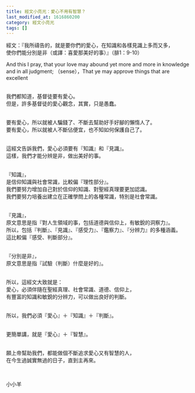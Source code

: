 ```yaml
---
title: 經文小亮光：愛心不用有智慧？
last_modified_at: 1616860200
category: 經文小亮光
tags: []
---
```


<p>經文：『我所禱告的，就是要你們的愛心，在知識和各樣見識上多而又多，<br/>
使你們能分別是非（或譯：喜愛那美好的事）』（腓1：9-10）</p>
<p>And this I pray, that your love may abound yet more and more in knowledge and in all judgment; （sense），That ye may approve things that are excellent</p>
<p><br/>
我們都知道，基督徒要有愛心。<br/>
但是，許多基督徒的愛心觀念，其實，只是愚蠢。</p>
<p><br/>
要有愛心，所以就被人騙錢了、不斷去幫助好手好腳的懶惰人了。<br/>
要有愛心，所以就被人不斷佔便宜，也不知如何保護自己了。</p>
<p><br/>
這經文告訴我們，愛心必須要有『知識』和『見識』。<br/>
這樣，我們才能分辨是非，做出美好的事。</p>
<p><br/>
『知識』，<br/>
是信仰知識與社會常識，比較偏『理性部分』。<br/>
我們要努力增加自己對於信仰的知識、對聖經真理要更加認識。<br/>
我們要努力培養出建立在正確學問上的各種常識，特別是社會常識。</p>
<p><br/>
『見識』，<br/>
原文意思是指『對人生領域的事，包括道德與信仰上，有敏銳的洞察力』。<br/>
所以，包括『判斷』、『見識』、『感受力』、『鑑察力』、『分辨力』的多種涵義。<br/>
這比較偏『感受、判斷部分』。</p>
<p><br/>
『分別是非』，<br/>
原文意思是指『試驗（判斷）什麼是好的』。</p>
<p><br/>
所以，這經文大致就是：<br/>
愛心，必須伴隨在聖經真理、社會常識、道德、信仰上，<br/>
有豐富的知識和敏銳的分辨力，可以做出良好的判斷。</p>
<p><br/>
所以，我們必須『愛心』＋『知識』＋『判斷』。</p>
<p><br/>
更簡單講，就是『愛心』＋『智慧』。</p>
<p><br/>
願上帝幫助我們，都能做個不斷追求愛心又有智慧的人，<br/>
在今生過誠實無過的日子，直到主再來。</p>
<p> </p>
<p>小小羊</p>
